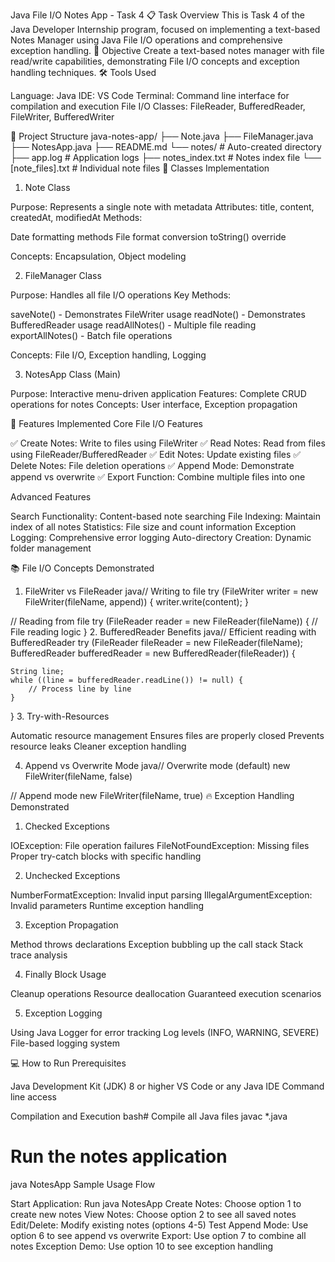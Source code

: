 Java File I/O Notes App - Task 4
📋 Task Overview
This is Task 4 of the Java Developer Internship program, focused on implementing a text-based Notes Manager using Java File I/O operations and comprehensive exception handling.
🎯 Objective
Create a text-based notes manager with file read/write capabilities, demonstrating File I/O concepts and exception handling techniques.
🛠️ Tools Used

Language: Java
IDE: VS Code
Terminal: Command line interface for compilation and execution
File I/O Classes: FileReader, BufferedReader, FileWriter, BufferedWriter

📁 Project Structure
java-notes-app/
├── Note.java
├── FileManager.java
├── NotesApp.java
├── README.md
└── notes/                  # Auto-created directory
    ├── app.log            # Application logs
    ├── notes_index.txt    # Notes index file
    └── [note_files].txt   # Individual note files
🔧 Classes Implementation
1. Note Class

Purpose: Represents a single note with metadata
Attributes: title, content, createdAt, modifiedAt
Methods:

Date formatting methods
File format conversion
toString() override


Concepts: Encapsulation, Object modeling

2. FileManager Class

Purpose: Handles all file I/O operations
Key Methods:

saveNote() - Demonstrates FileWriter usage
readNote() - Demonstrates BufferedReader usage
readAllNotes() - Multiple file reading
exportAllNotes() - Batch file operations


Concepts: File I/O, Exception handling, Logging

3. NotesApp Class (Main)

Purpose: Interactive menu-driven application
Features: Complete CRUD operations for notes
Concepts: User interface, Exception propagation

🚀 Features Implemented
Core File I/O Features

✅ Create Notes: Write to files using FileWriter
✅ Read Notes: Read from files using FileReader/BufferedReader
✅ Edit Notes: Update existing files
✅ Delete Notes: File deletion operations
✅ Append Mode: Demonstrate append vs overwrite
✅ Export Function: Combine multiple files into one

Advanced Features

Search Functionality: Content-based note searching
File Indexing: Maintain index of all notes
Statistics: File size and count information
Exception Logging: Comprehensive error logging
Auto-directory Creation: Dynamic folder management

📚 File I/O Concepts Demonstrated
1. FileWriter vs FileReader
java// Writing to file
try (FileWriter writer = new FileWriter(fileName, append)) {
    writer.write(content);
}

// Reading from file
try (FileReader reader = new FileReader(fileName)) {
    // File reading logic
}
2. BufferedReader Benefits
java// Efficient reading with BufferedReader
try (FileReader fileReader = new FileReader(fileName);
     BufferedReader bufferedReader = new BufferedReader(fileReader)) {
    
    String line;
    while ((line = bufferedReader.readLine()) != null) {
        // Process line by line
    }
}
3. Try-with-Resources

Automatic resource management
Ensures files are properly closed
Prevents resource leaks
Cleaner exception handling

4. Append vs Overwrite Mode
java// Overwrite mode (default)
new FileWriter(fileName, false)

// Append mode
new FileWriter(fileName, true)
🔥 Exception Handling Demonstrated
1. Checked Exceptions

IOException: File operation failures
FileNotFoundException: Missing files
Proper try-catch blocks with specific handling

2. Unchecked Exceptions

NumberFormatException: Invalid input parsing
IllegalArgumentException: Invalid parameters
Runtime exception handling

3. Exception Propagation

Method throws declarations
Exception bubbling up the call stack
Stack trace analysis

4. Finally Block Usage

Cleanup operations
Resource deallocation
Guaranteed execution scenarios

5. Exception Logging

Using Java Logger for error tracking
Log levels (INFO, WARNING, SEVERE)
File-based logging system

💻 How to Run
Prerequisites

Java Development Kit (JDK) 8 or higher
VS Code or any Java IDE
Command line access

Compilation and Execution
bash# Compile all Java files
javac *.java

# Run the notes application
java NotesApp
Sample Usage Flow

Start Application: Run java NotesApp
Create Notes: Choose option 1 to create new notes
View Notes: Choose option 2 to see all saved notes
Edit/Delete: Modify existing notes (options 4-5)
Test Append Mode: Use option 6 to see append vs overwrite
Export: Use option 7 to combine all notes
Exception Demo: Use option 10 to see exception handling
